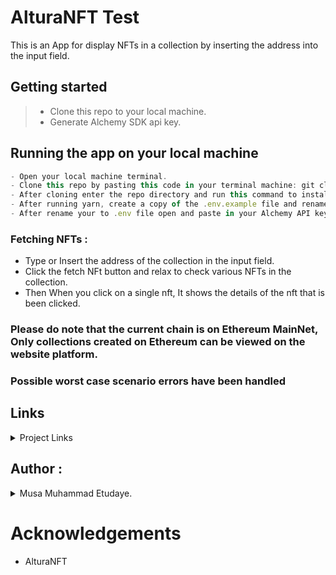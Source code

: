 # AlturaNFT Test

This is an App for display NFTs in a collection by inserting the address into the input field.

## Getting started

> - Clone this repo to your local machine.
> - Generate Alchemy SDK api key.

## Running the app on your local machine

```js
- Open your local machine terminal.
- Clone this repo by pasting this code in your terminal machine: git clone https://github.com/techbone/ALTURA-NFT-TEST.git
- After cloning enter the repo directory and run this command to install dependencies: yarn install
- After running yarn, create a copy of the .env.example file and rename to .env
- After rename your to .env file open and paste in your Alchemy API key.
```

### Fetching NFTs :

- Type or Insert the address of the collection in the input field.
- Click the fetch NFt button and relax to check various NFTs in the collection.
- Then When you click on a single nft, It shows the details of the nft that is been clicked.

### Please do note that the current chain is on Ethereum MainNet, Only collections created on Ethereum can be viewed on the website platform.

### Possible worst case scenario errors have been handled

## Links

<details>
    <summary>Project Links</summary>
    <ul>
    <li><a href="https://github.com/techbone/ALTURA-NFT-TEST">ALTURA-NFT GITHUB Repository</a></li>
    <li><a href="https://stunning-wisp-f9781f.netlify.app">Deployed Site Link<./a></li>
    <li><a href="mailto:musaawwaletudaye@gmail.com">e-mail</a></li>
    </ul>
</details>

## Author :

<details>
    <summary> Musa Muhammad Etudaye.</summary>
    <ul>
    <li><a href="https://www.github.com/techbone">Github</a></li>
    <li><a href="https://www.twitter.com/WeebAhmard">Twitter</a></li>
    <li><a href="mailto:musaawwaletudaye@gmail.com">e-mail</a></li>
    </ul>
</details>

# Acknowledgements

- AlturaNFT
